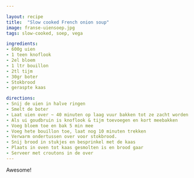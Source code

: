 ```yaml
---

layout: recipe
title:  "Slow cooked French onion soup"
image: franse-uiensoep.jpg
tags: slow-cooked, soep, vega

ingredients:
- 600g uien
- 1 teen knoflook
- 2el bloem
- 1 ltr bouillon
- 2tl tijm
- 30gr boter
- Stokbrood
- geraspte kaas

directions:
- Snij de uien in halve ringen
- Smelt de boter
- Laat uien over ~ 40 minuten op laag vuur bakken tot ze zacht worden
- Als ui goudbruin is knoflook & tijm toevoegen en kort meebakken
- Voeg bloem toe en bak 5 min mee
- Voeg hete bouillon toe, laat nog 10 minuten trekken
- Verwarm ondertussen over voor stokbrood. 
- Snij brood in stukjes en besprinkel met de kaas
- Plaats in oven tot kaas gesmolten is en brood gaar
- Serveer met croutons in de over
---
```


Awesome!